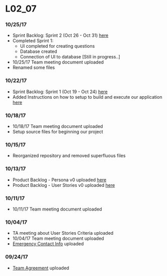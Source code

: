 # L02_07

### 10/25/17
- Sprint Backlog: Sprint 2 (Oct 26 - Oct 31) [here](./Deliverables/Sprint_Backlog-Sprint.pdf)
- Completed Sprint 1:
  * UI completed for creating questions
  * Database created
  * Connection of UI to database [Still in progress..]
- 10/25/17 Team meeting document uploaded
- Renamed some files

### 10/22/17
- Sprint Backlog: Sprint 1 (Oct 19 - Oct 24) [here](./Deliverables/Sprint_Backlog-Sprint.pdf)
- Added Instructions on how to setup to build and execute our application [here](./setup.txt)

### 10/18/17
- 10/18/17 Team meeting document uploaded
- Setup source files for beginning our project

### 10/15/17
- Reorganized repository and removed superfluous files

### 10/13/17
- Product Backlog - Persona v0 uploaded [here](./Deliverables/Product_Backlog-Personas.pdf)
- Product Backlog - User Stories v0 uploaded [here](./Deliverables/Product_Backlog-User_Stories.pdf)

### 10/11/17
- 10/11/17 Team meeting document uploaded

### 10/04/17
- TA meeting about User Stories Criteria uploaded
- 10/04/17 Team meeting document uploaded
- [Emergency Contact Info](./Contact_Info.txt) uploaded

### 09/24/17
- [Team Agreement](./Deliverables/TeamAgreement-Challenger.pdf) uploaded
